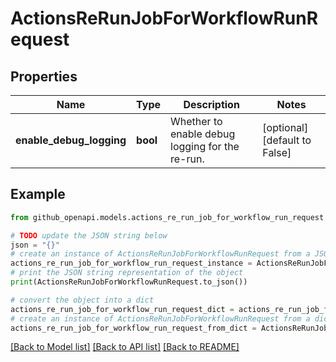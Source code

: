 # ActionsReRunJobForWorkflowRunRequest


## Properties

Name | Type | Description | Notes
------------ | ------------- | ------------- | -------------
**enable_debug_logging** | **bool** | Whether to enable debug logging for the re-run. | [optional] [default to False]

## Example

```python
from github_openapi.models.actions_re_run_job_for_workflow_run_request import ActionsReRunJobForWorkflowRunRequest

# TODO update the JSON string below
json = "{}"
# create an instance of ActionsReRunJobForWorkflowRunRequest from a JSON string
actions_re_run_job_for_workflow_run_request_instance = ActionsReRunJobForWorkflowRunRequest.from_json(json)
# print the JSON string representation of the object
print(ActionsReRunJobForWorkflowRunRequest.to_json())

# convert the object into a dict
actions_re_run_job_for_workflow_run_request_dict = actions_re_run_job_for_workflow_run_request_instance.to_dict()
# create an instance of ActionsReRunJobForWorkflowRunRequest from a dict
actions_re_run_job_for_workflow_run_request_from_dict = ActionsReRunJobForWorkflowRunRequest.from_dict(actions_re_run_job_for_workflow_run_request_dict)
```
[[Back to Model list]](../README.md#documentation-for-models) [[Back to API list]](../README.md#documentation-for-api-endpoints) [[Back to README]](../README.md)



